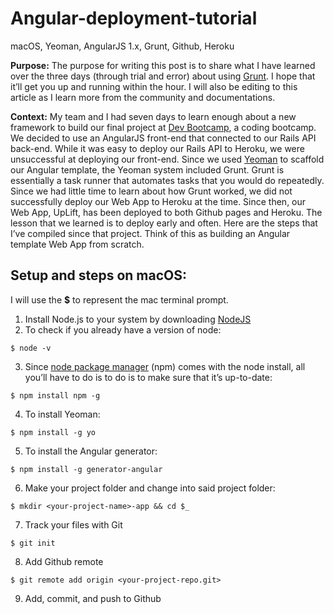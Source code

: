# Angular-deployment-tutorial
macOS, Yeoman, AngularJS 1.x, Grunt, Github, Heroku

**Purpose:** The purpose for writing this post is to share what I have learned over the three days (through trial and error) about using [Grunt](http://gruntjs.com). I hope that it’ll get you up and running within the hour. I will also be editing to this article as I learn more from the community and documentations.

**Context:** My team and I had seven days to learn enough about a new framework to build our final project at [Dev Bootcamp](http://devbootcamp.com), a coding bootcamp. We decided to use an AngularJS front-end that connected to our Rails API back-end. While it was easy to deploy our Rails API to Heroku, we were unsuccessful at deploying our front-end. Since we used [Yeoman](http://yeoman.io/) to scaffold our Angular template, the Yeoman system included Grunt. Grunt is essentially a task runner that automates tasks that you would do repeatedly. Since we had little time to learn about how Grunt worked, we did not successfully deploy our Web App to Heroku at the time. Since then, our Web App, UpLift, has been deployed to both Github pages and Heroku. The lesson that we learned is to deploy early and often. Here are the steps that I’ve compiled since that project. Think of this as building an Angular template Web App from scratch.

## Setup and steps on macOS:

I will use the **$** to represent the mac terminal prompt.

1. Install Node.js to your system by downloading [NodeJS](https://nodejs.org/en)
2. To check if you already have a version of node:
  ```
  $ node -v
  ```
3. Since [node package manager](https://www.npmjs.com/) (npm) comes with the node install, all you’ll have to do is to do is to make sure that it’s up-to-date:
```
$ npm install npm -g
```
4. To install Yeoman:
```
$ npm install -g yo
```
5. To install the Angular generator:
```
$ npm install -g generator-angular
```
6. Make your project folder and change into said project folder:
```
$ mkdir <your-project-name>-app && cd $_
```
7. Track your files with Git
```
$ git init
```
8. Add Github remote
```
$ git remote add origin <your-project-repo.git>
```
9. Add, commit, and push to Github

